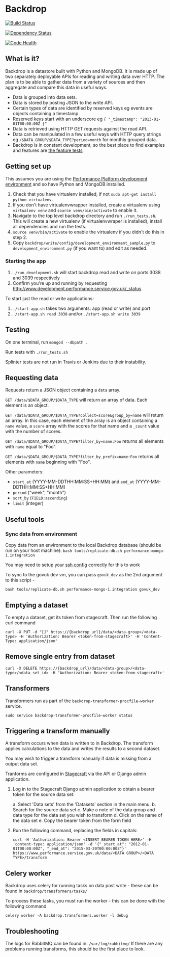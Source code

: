 # Backdrop

[![Build Status](https://travis-ci.org/alphagov/backdrop.png?branch=master)](https://travis-ci.org/alphagov/backdrop?branch=master)

[![Dependency Status](https://gemnasium.com/alphagov/backdrop.png)](https://gemnasium.com/alphagov/backdrop)

[![Code Health](https://landscape.io/github/alphagov/backdrop/master/landscape.png)](https://landscape.io/github/alphagov/backdrop/master)

## What is it?

Backdrop is a datastore built with Python and MongoDB. It is made up of two separately deployable APIs for reading and writing data over HTTP. The plan is to be able to gather data from a variety of sources and then aggregate and compare this data in useful ways.

- Data is grouped into data sets.
- Data is stored by posting JSON to the write API.
- Certain types of data are identified by reserved keys eg events are objects containing a timestamp.
- Reserved keys start with an underscore eg `{ "_timestamp": "2013-01-01T00:00:00Z }"`
- Data is retrieved using HTTP GET requests against the read API.
- Data can be manipulated in a few useful ways with HTTP query strings eg `/$DATA_GROUP/$DATA_TYPE?period=month` for monthly grouped data.
- Backdrop is in constant development, so the best place to find examples and features are [the feature tests](https://github.com/alphagov/backdrop/tree/master/features)

## Getting set up

This assumes you are using the [Performance Platform development environment][pp-puppet] and so have Python and MongoDB installed.

1. Check that you have virtualenv installed, if not ```sudo apt-get install python-virtualenv```.
2. If you don't have virtualenvwrapper installed, create a virtualenv using ```virtualenv venv``` and ```source venv/bin/activate``` to enable it.
3. Navigate to the top level backdrop directory and run ```./run_tests.sh```.
This will create a new virtualenv (if virtualenvwraper is installed), install all dependencies and run the tests.
4. ```source venv/bin/activate``` to enable the virtualenv if you didn't do this in step 2.
5. Copy `backdrop/write/config/development_environment_sample.py` to `development_environment.py`
(if you want to) and edit as needed.

[pp-puppet]: https://github.com/alphagov/pp-puppet

### Starting the app

1. `./run_development.sh` will start backdrop read and write on ports 3038 and 3039 respectively
2. Confirm you're up and running by requesting http://www.development.performance.service.gov.uk/_status

To start just the read or write applications:

1. `./start-app.sh` takes two arguments: app (read or write) and port
2. `./start-app.sh read 3038` and/or  `./start-app.sh write 3039`

## Testing

On one terminal, run ```mongod --dbpath .```

Run tests with ```./run_tests.sh```

Splinter tests are not run in Travis or Jenkins due to their instability.

## Requesting data

Requests return a JSON object containing a `data` array.

`GET /data/$DATA_GROUP/$DATA_TYPE` will return an array of data. Each element is an object.

`GET /data/$DATA_GROUP/$DATA_TYPE?collect=score&group_by=name` will return an array. In this
case, each element of the array is an object containing a `name` value, a
`score` array with the scores for that name and a `_count` value with the
number of scores.

`GET /data/$DATA_GROUP/$DATA_TYPE?filter_by=name:Foo` returns all elements with `name` equal to "Foo".

`GET /data/$DATA_GROUP/$DATA_TYPE?filter_by_prefix=name:Foo` returns all elements with `name` beginning with "Foo".

Other parameters:

- `start_at` (YYYY-MM-DDTHH:MM:SS+HH:MM) and `end_at` (YYYY-MM-DDTHH:MM:SS+HH:MM)
- `period` ("week", "month")
- `sort_by` (`FIELD:ascending`)
- `limit` (integer)

## Useful tools

### Sync data from environment

Copy data from an environment to the local Backdrop database (should be run on your host machine): `bash tools/replicate-db.sh performance-mongo-1.integration`

You may need to setup your [ssh config](https://github.gds/pages/gds/opsmanual/2nd-line/technical-setup.html#ssh-config) correctly for this to work

To sync to the govuk dev vm, you can pass `govuk_dev` as the 2nd argument to this script -

`bash tools/replicate-db.sh performance-mongo-1.integration govuk_dev`


## Emptying a dataset

To empty a dataset, get its token from stagecraft. Then run the following curl
command

```
curl -X PUT -d "[]" https://{backdrop_url}/data/<data-group>/<data-type> -H 'Authorization: Bearer <token-from-stagecraft>' -H 'Content-Type: application/json'
```

## Remove single entry from dataset

```
curl -X DELETE https://{backdrop_url}/data/<data-group>/<data-type>/<data_set_id> -H 'Authorization: Bearer <token-from-stagecraft>'
```


## Transformers

Transformers run as part of the `backdrop-transformer-procfile-worker` service.

```
sudo service backdrop-transformer-procfile-worker status
```

## Triggering a transform manually

A transform occurs when data is written to in Backdrop. The transform applies
calculations to the data and writes the results to a second dataset.

You may wish to trigger a transform manually if data is missing from a output
data set.

Tranforms are configured in [Stagecraft][] via the API or Django admin
application.

[Stagecraft]: https://github.com/alphagov/stagecraft

1. Log in to the Stagecraft Django admin application to obtain a bearer token
   for the source data set:

    a. Select 'Data sets' from the 'Datasets' section in the main menu.
    b. Search for the source data set
    c. Make a note of the data group and data type for the data set you wish to
      transform
    d. Click on the name of the data set
    e. Copy the bearer token from the form field

1. Run the following command, replacing the fields in capitals:

   ```
   curl -H 'Authorization: Bearer <INSERT BEARER TOKEN HERE>' -H 'content-type: application/json' -d '{"_start_at": "2012-01-01T00:00:00Z", "_end_at": "2015-03-20T00:00:00Z"}' https://www.performance.service.gov.uk/data/<DATA GROUP>/<DATA TYPE>/transform
   ```

## Celery worker

Backdrop uses celery for running tasks on data post write - these can be found
in `backdrop/transformers/tasks/`

To process these tasks, you must run the worker - this can be done with the
following command

`celery worker -A backdrop.transformers.worker -l debug`


## Troubleshooting

The logs for RabbitMQ can be found in: `/var/log/rabbitmq/`
If there are any problems running transforms, this should be the first place to look.



